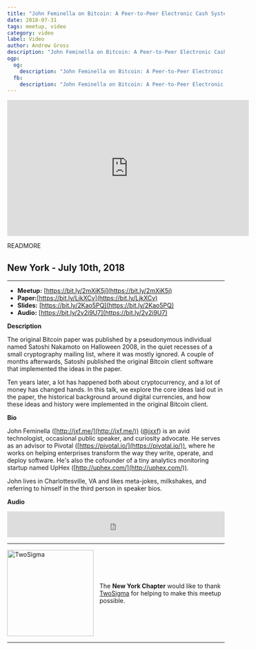 ```yaml
---
title: "John Feminella on Bitcoin: A Peer-to-Peer Electronic Cash System"
date: 2018-07-31
tags: meetup, video
category: video
label: Video
author: Andrew Gross
description: "John Feminella on Bitcoin: A Peer-to-Peer Electronic Cash System"
ogp:
  og:
    description: "John Feminella on Bitcoin: A Peer-to-Peer Electronic Cash System"
  fb:
    description: "John Feminella on Bitcoin: A Peer-to-Peer Electronic Cash System"
---
```


<iframe class="video" width="560" height="315" src="https://www.youtube.com/embed/_f0InNXa69Q" frameborder="0" allowfullscreen></iframe>

READMORE

## New York - July 10th, 2018

****

* **Meetup:** [https://bit.ly/2mXiK5j](https://bit.ly/2mXiK5j)
* **Paper:**[https://bit.ly/LjkXCv](https://bit.ly/LjkXCv)
* **Slides:** [https://bit.ly/2Kao5PQ](https://bit.ly/2Kao5PQ)
* **Audio:** [https://bit.ly/2v2i9U7](https://bit.ly/2v2i9U7)

**Description**

The original Bitcoin paper was published by a pseudonymous individual named Satoshi Nakamoto on Halloween 2008, in the quiet recesses of a small cryptography mailing list, where it was mostly ignored. A couple of months afterwards, Satoshi published the original Bitcoin client software that implemented the ideas in the paper.

Ten years later, a lot has happened both about cryptocurrency, and a lot of money has changed hands. In this talk, we explore the core ideas laid out in the paper, the historical background around digital currencies, and how these ideas and history were implemented in the original Bitcoin client.

**Bio**

John Feminella ([http://jxf.me/](http://jxf.me/)) ([@jxxf](https://twitter.com/jxxf)) is an avid technologist, occasional public speaker, and curiosity advocate. He serves as an advisor to Pivotal ([https://pivotal.io/](https://pivotal.io/)), where he works on helping enterprises transform the way they write, operate, and deploy software. He's also the cofounder of a tiny analytics monitoring startup named UpHex ([http://uphex.com/](http://uphex.com/)).

John lives in Charlottesville, VA and likes meta-jokes, milkshakes, and referring to himself in the third person in speaker bios.

**Audio**

<iframe width="100%" height="60" src="https://www.mixcloud.com/widget/iframe/?hide_cover=1&mini=1&feed=%2Fpaperswelove%2Fjohn-feminella-on-bitcoin-a-peer-to-peer-electronic-cash-system%2F" frameborder="0" ></iframe>

---

<p style="display: flex; flex-direction: row; justify-content: center; align-items: center;">
  <a href="https://www.twosigma.com/"><img src="/images/TwoSigma_RGB.jpg" alt="TwoSigma" title="TwoSigma - Platinum Sponsor of Papers We Love NYC" style="width: 200px; margin: 0 1em 0 0;"></a> <span style="flex: 1;">The <strong>New York Chapter</strong> would like to thank <a href="https://www.twosigma.com">TwoSigma</a> for helping to make this meetup possible.</span>
</p>

---
